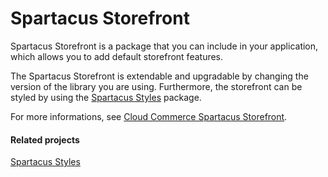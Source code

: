 # Spartacus Storefront

Spartacus Storefront is a package that you can include in your application, which allows you to add default storefront features.

The Spartacus Storefront is extendable and upgradable by changing the version of the library you are using. Furthermore, the storefront can be styled by using the [Spartacus Styles](https://www.npmjs.com/package/@spartacus/styles) package.

For more informations, see [Cloud Commerce Spartacus Storefront](https://github.com/SAP/spartacus).

#### Related projects

[Spartacus Styles](https://www.npmjs.com/package/@spartacus/styles)
